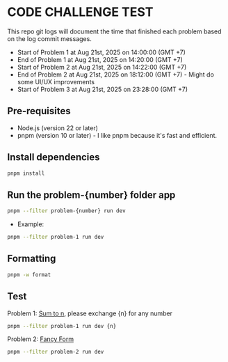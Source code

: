 # CODE CHALLENGE TEST

This repo git logs will document the time that finished each problem based on the log commit messages.

- Start of Problem 1 at Aug 21st, 2025 on 14:00:00 (GMT +7)
- End of Problem 1 at Aug 21st, 2025 on 14:20:00 (GMT +7)
- Start of Problem 2 at Aug 21st, 2025 on 14:22:00 (GMT +7)
- End of Problem 2 at Aug 21st, 2025 on 18:12:00 (GMT +7) - Might do some UI/UX improvements
- Start of Problem 3 at Aug 21st, 2025 on 23:28:00 (GMT +7)

## Pre-requisites

- Node.js (version 22 or later)
- pnpm (version 10 or later) - I like pnpm because it's fast and efficient.

## Install dependencies

```bash
pnpm install
```

## Run the problem-{number} folder app

```bash
pnpm --filter problem-{number} run dev
```

- Example:

```bash
pnpm --filter problem-1 run dev
```

## Formatting

```bash
pnpm -w format
```

## Test

Problem 1: [Sum to n](https://s5tech.notion.site/Code-Challenge-05cdb9e0d1ce432a843f763b5d5f7497?p=6052097f0f144200bbea7c2fa75c0124&pm=s&pvs=31), please exchange {n} for any number

```bash
pnpm --filter problem-1 run dev {n}
```

Problem 2: [Fancy Form](https://s5tech.notion.site/Code-Challenge-05cdb9e0d1ce432a843f763b5d5f7497?p=033865bc7c98401296f1caa748be1b04&pm=s)

```bash
pnpm --filter problem-2 run dev
```
